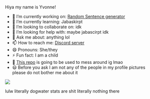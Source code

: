 Hiya my name is Yvonne!

- 🔭 I’m currently working on: [Random Sentence generator](https://github.com/crytorr/random-sentence-generator)
- 🌱 I’m currently learning: Jabaskirpt
- 👯 I’m looking to collaborate on: idk
- 🤔 I’m looking for help with: maybe jabascirpt idk
- 💬 Ask me about: anything lol
- 📫 How to reach me: [Discord server](https://discord.gg/)
- 😄 Pronouns: She/they
- ⚡ Fun fact: I am a child
- 🌸 [This repo](https://github.com/crytorr/crytorr) is going to be used to mess around ig lmao
- 😃 Before you ask I am not any of the people in my profile pictures please do not bother me about it

<img src= "https://github-readme-stats.vercel.app/api?username=crytorr&&show_icons=true&title_color=ffffff&icon_color=bb2acf&text_color=daf7dc&bg_color=151515">

  lulw literally dogwater stats are shit literally nothing there
